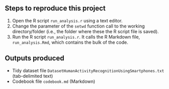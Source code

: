 Steps to reproduce this project
-------------------------------

1. Open the R script `run_analysis.r` using a text editor.
2. Change the parameter of the `setwd` function call to the working directory/folder (i.e., the folder where these the R script file is saved).
3. Run the R script `run_analysis.r`. It calls the R Markdown file, `run_analysis.Rmd`, which contains the bulk of the code.


Outputs produced
----------------
* Tidy dataset file `DatasetHumanActivityRecognitionUsingSmartphones.txt` (tab-delimited text)
* Codebook file `codebook.md` (Markdown)
